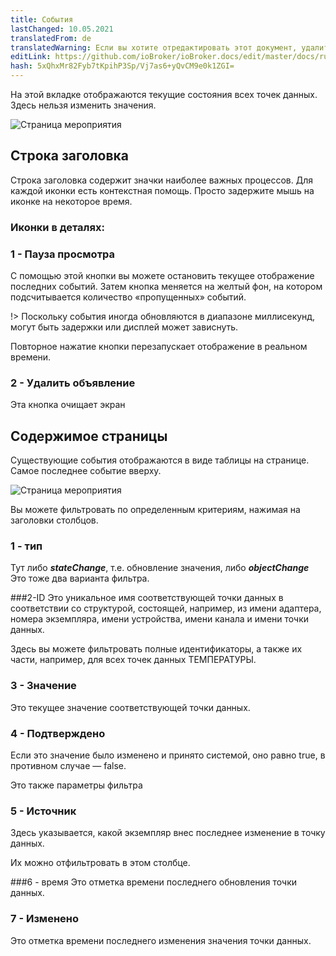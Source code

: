 ```yaml
---
title: События
lastChanged: 10.05.2021
translatedFrom: de
translatedWarning: Если вы хотите отредактировать этот документ, удалите поле «translationFrom», в противном случае этот документ будет снова автоматически переведен
editLink: https://github.com/ioBroker/ioBroker.docs/edit/master/docs/ru/admin/events.md
hash: 5xQhxMr82Fyb7tKpihP3Sp/Vj7as6+yQvCM9e0k1ZGI=
---
```

На этой вкладке отображаются текущие состояния всех точек данных.
Здесь нельзя изменить значения.

![Страница мероприятия](../../de/admin/media/ADMIN_Ereignisse_numbers.png)

## Строка заголовка
Строка заголовка содержит значки наиболее важных процессов. Для каждой иконки есть контекстная помощь. Просто задержите мышь на иконке на некоторое время.

### Иконки в деталях:
### 1 - Пауза просмотра
С помощью этой кнопки вы можете остановить текущее отображение последних событий. Затем кнопка меняется на желтый фон, на котором подсчитывается количество «пропущенных» событий.

!> Поскольку события иногда обновляются в диапазоне миллисекунд, могут быть задержки или дисплей может зависнуть.

Повторное нажатие кнопки перезапускает отображение в реальном времени.

### 2 - Удалить объявление
Эта кнопка очищает экран

## Содержимое страницы
Существующие события отображаются в виде таблицы на странице. Самое последнее событие вверху.

![Страница мероприятия](../../de/admin/media/ADMIN_Ereignisse_numbers02.png)

Вы можете фильтровать по определенным критериям, нажимая на заголовки столбцов.

### 1 - тип
Тут либо ***stateChange***, т.е. обновление значения, либо ***objectChange*** Это тоже два варианта фильтра.

###2-ID
Это уникальное имя соответствующей точки данных в соответствии со структурой, состоящей, например, из имени адаптера, номера экземпляра, имени устройства, имени канала и имени точки данных.

Здесь вы можете фильтровать полные идентификаторы, а также их части, например, для всех точек данных ТЕМПЕРАТУРЫ.

### 3 - Значение
Это текущее значение соответствующей точки данных.

### 4 - Подтверждено
Если это значение было изменено и принято системой, оно равно true, в противном случае — false.

Это также параметры фильтра

### 5 - Источник
Здесь указывается, какой экземпляр внес последнее изменение в точку данных.

Их можно отфильтровать в этом столбце.

###6 - время
Это отметка времени последнего обновления точки данных.

### 7 - Изменено
Это отметка времени последнего изменения значения точки данных.